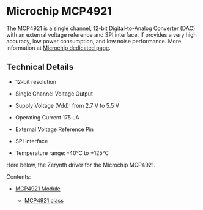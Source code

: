 # Microchip MCP4921

The MCP4921 is a single channel, 12-bit Digital-to-Analog Converter (DAC) with an external voltage reference and SPI interface. If provides a very high accuracy, low power consumption, and low noise performance.
More information at [Microchip dedicated page](http://www.microchip.com/wwwproducts/en/MCP4921).

## Technical Details


* 12-bit resolution


* Single Channel Voltage Output


* Supply Voltage (Vdd): from 2.7 V to 5.5 V


* Operating Current 175 uA


* External Voltage Reference Pin


* SPI interface


* Temperature range: -40°C to +125°C

Here below, the Zerynth driver for the Microchip MCP4921.

Contents:


* [MCP4921 Module](https://docs.zerynth.com/latest/official/lib.microchip.mcp4921/docs/official_lib.microchip.mcp4921_mcp4921.html)


    * [MCP4921 class](https://docs.zerynth.com/latest/official/lib.microchip.mcp4921/docs/official_lib.microchip.mcp4921_mcp4921.html#mcp4921-class)
<!--stackedit_data:
eyJoaXN0b3J5IjpbLTEyMjI3MDAwNDFdfQ==
-->
